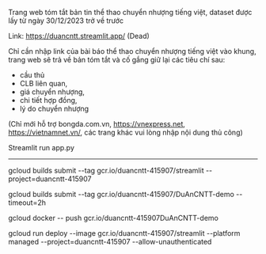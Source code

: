 Trang web tóm tắt bản tin thể thao chuyển nhượng tiếng việt, dataset được lấy từ ngày 30/12/2023 trở về trước

Link: https://duancntt.streamlit.app/ (Dead)

Chỉ cần nhập link của bài báo thể thao chuyển nhượng tiếng việt vào khung, trang web sẽ trả về bản tóm tắt và cố gắng giữ lại các tiêu chí sau:

-	cầu thủ
-	CLB liên quan, 
-	giá chuyển nhượng, 
-	chi tiết hợp đồng, 
-	lý do chuyển nhượng


(Chỉ mới hỗ trợ bongda.com.vn, https://vnexpress.net, https://vietnamnet.vn/, các trang khác vui lòng nhập nội dung thủ công)

 Streamlit run app.py

 -------------------------------------------------------------------------------------------
 

gcloud builds submit --tag gcr.io/duancntt-415907/streamlit  --project=duancntt-415907

gcloud builds submit --tag gcr.io/duancntt-415907/DuAnCNTT-demo --timeout=2h

gcloud docker -- push gcr.io/duancntt-415907DuAnCNTT-demo



gcloud run deploy --image gcr.io/duancntt-415907/streamlit --platform managed  --project=duancntt-415907 --allow-unauthenticated
